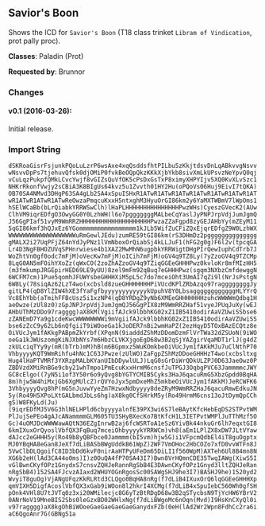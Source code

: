 ## Savior's Boon

Shows the ICD for `Savior's Boon` (T18 class trinket `Libram of Vindication`,
prot pally proc).

**Classes**: Paladin (Prot)

**Requested by**: Brunnor

### Changes

#### v0.1 (2016-03-26):

Initial release.

### Import String

`dSKRoaGisrFsjunkPQoLuLzrP6wsAxe4xqQsddsfhtPILbu5zKkjtdsvDnLqABkvvgNsvvwNsvvDpPs7tjehuvQfsk0djOMiP0fvkBeOQpQkzKKkXjbYkb8sivXmLkUPsvzNeYpvQ0qjvCuLqzPukpfQMkLCvcYwjf8vGIZsQuVfOK5cPsDxGsTxP8ximyXHPYIjv5XQ0KvXLvSzc1NHKrRkonfVwjy2sCBiA3K8BIgUs64kvz5u1Zvvth01HY2Hu(oPQoVs06Huj9EivI7tQKA)OB70SA4NMvd3DHgP63SA4gLb2SA4xSpuISHxR1ATwR1ATwR1ATwR1ATwR1ATwR1ATwR1ATwR1ATwR1ATwR1ATwReOwzaPmqcuKxxH5ntxghM3HyuOrGI86km2y6YaMXTWBmV7lWpOms1hSElWCaBb(bLrQiabkYRRWSwClh)lHaPLHHHHHHHHHHHHHHHPwzWHs)CyeszGVecK2(AUwClhVM9iqrEDfgO3OwyGG0Y0LzhWH(l6o7pgggggggMALbeCqYaslJyPNPJrpVdjJumJgmQJ56GgPIaf51vyM9WmRRZHHHHHHHHHHHHHHHHHHHHPwzaZZaFgpd8zyGEJAHbYy(mZEyM115qGI86kmf3hQJxEz6YGommmmmmmmmmmmmmmm1kJLb5WifZuCFiZQxEjqrEDfgZ9W0LzhWXWWWWWWWWWWWWWWWWWWWuRmGewlJEdu)zumRE59tGI86km(rS3DHmDz2pgggggggggggggggMALX2i27UqPFjZ64nYdJyPNz1lVmNboxOrQiabSj4kLLJuF1(hFG2g0g)F6l2v(tpcqGALr4D3NgFBHOZUVqSPHnrwiese4b1XAZ2MwMhN6ugpbkYRRWigtDHgPIrQewIuphCdTrb7JWoZhtVn0gf0odc7mFjM)oVecKw7mFjM)oICih7mFjM)oGV4q9TZ8Ly(7yZzoGV4q9TZCMp8LqG0AN5mFOihYXoZz(qWxCO(2zoZhAZzoGV4q9TZiqGGEeGHHHPwz0kvloKr8mfMIzHH5(m3fmkumpJRGEpirHED69LE9yUU)8zel9mFm92qBuq7eGHHHPwz(sgqm3NXbzCmfdewggN6WCFM7cm)1Pue5qomhJFUWYsbeGHHHXiM5pL5c7do7mceiOht3UmAI7qZi9l(NrJsPstgN6W8Ly(78siqAz62LzT4wo(xcbsld8zueGHHHHHHHPiVUcdKPlZRbAzqo97raggggggggJygitLP4(qD8YlZIW4hXE3fYaFgfbyyyyyyyyyyyykUpuhV8Y0LbsaggggggggggggHLYYrQVc8EhYbb(aTmihFFBcUsz5i1xzNP4(qD8YRDgZ9yNb6XMEeGHHHHHHHzuhcWWWWmQdbg1HaeOwze(zUl8z0)zGpJNPJrpVdjJumJgmQJ56GgPIX8zM9WmRRZHaf51vyeJPUqJuXy(wEJAHbUThMzDDo97ragggg)aX8kM(VgiifAJck9lbbhKG02xZ1IB5410odirAaVZUwiSSbse6zZANEmD7Ya9g1cdeKwcWWWWWWWWi9mVgiifAJck9lbbhKG02xZ1IB5410odirAaVZUwiSSbse6zZcC9y62Lb6nQfgiiT9iWOoeGa1kJoDER7nBi2wmHaPZ(2ezHqyD5TOxBAzECQtz8eOiVUcJym1fAKkgPABpmZkYrbf(XPqnN(9iadddZShMzDDomDzmFlVrTWa32dZSUoN(9iWOoeGa1kJWUszomgKiNJXbNYs7m6HbzCLVKXjgoEgD68w3B2qSjYAZgirVqaMDT1rlJ(g4dZzkULciqTYy9y(mR(bTrb)mM)hB(m6BGpmxz5WuKOmkbeOiVUcJym1fAKkMJu7uClNthP70VhbyyyyKQT9WmRihfu4hNc1C63JPwze(zUlWO)ZaFgpZShMzDDoeGHHHzT4wo(xcbsltxgHug4lHaPTVMRf3YXRzpMALbKYanUIbDDywlULJ)LqG0sGrDiWrQDkULZPJ0D63JaeOwz0PZBDVzdXMiRnBGe9cby21whTmpo1PmEcuKxxHrmM6cnsfJuTPGJ3OqbgPVC63JammmmcJWYGC8cElgo((7yN5i1of3Y50r6o9yQvg8bYGTYCMIB5Cyks3HaJ6qacuRmG5XbzGpdd0BqHA8m)hjw5W4hiMxjGb6XgMUlcZ)rQVYoJyx5pmDxeMhZ5mkbeOiVUcJym1fAKkM)JeRCWFK63VhbyyyyQvg8hP(mG5nJuvwYyeZm7HzwxNdbyyyy8deZRyM9WmRRZHaJ6qacuRmwEdkuJN5y(Ro49H5XPoLXtGALbmdJbLs6hg)aX8kg0CfSHrkM5y(Ro49HrmM6cns13oJtDymQpCChgS)W8FKyLd(Ju)(9iqrEDfMJ5V6G3hlNELHPld6cbyyyyalnfE39PX3wi6S7leBAytKfcHebEqDS2STPvtWMPlJujSePEo4gAJcANammmmGLM605TU3SHyBXecKo7BtKfcH1L3IETPvtWMPlJuTThMzf5OGc)4uOMJDcWWWWawAQtN36EZgInrwB2aj6fcWSRToA1eSz6YivBk44nkuGr6lh7eqxtGI86kmIXuxOrQyoslVbfQX3FqBuq7mceiOhbyyyykYRRWCm)vh8(aEm1LPlZX8xDW7JLtVYawdAJcc2eGHHH5y(Ro49b8yQBFbce0Jammmm(bI5vm)hjw5G)i1VFpcmQdbEl4iT8guOgptxMJ0YBqHA8eGan8JeXf7dLiBASbBWgUddkB61WpZ)2WF7VmOHoc2HbCOZo7xfD0vvWTFn8J5VwClbDLQgoifC8ID3bDd6kvF0nirAaHTPyUFeDm65DiLI1f560WpM)AXTeh6Ul8B4mn8NXG6b2eH(lAd3CA44o0ms)I)z0OuQA4fP70SA43I7)Bwn8VrHQmnCDE35TwqIAWg(XiwS5IvGlBwnCKyfOPz1GnydxS7cnsvZQHJeRannRgSbB4E3DAwnCKyfOPz1Gnyd3lltZQHJeRannRgSbB4)152SA4FJcvzAIaxd2WHUYOGnRgosSc00SAWgSHJ9he3I7)BASHJ9he)1520yd2WvyiT8guOg)VjANgUFqzKkRLRtd3CLQgo0BqHA8nRg(f7dLiB4IXuxOrQ6lqGGEeGHHHXpqmVIXH5DigfAcoslVbfQX3xGab9iWOon8l2hkrI4XCMg(f7dLiB4xSpuIebC560Wh0gfSHpOnk4VHl8U7tJVTq0z3xi20WMilecjc8G6yTzBtRDgD68w3B2qSTycbsN9TjYcHW6YBrV20ANrNoV19MneBIS2Sbs0leGzxBD02WHlxNg(f7dLiBWgoMc6nOqn(Mvd)I9HsKnCXyQl0iv97ragggg)aX8kgOhBiWOoeGaeGaeGaeGaeGanydxFZb(0eH(lAd2Wr2Wpn8FdhCc2ra6iaC6QgoAnr7G(GBNgS1a`

